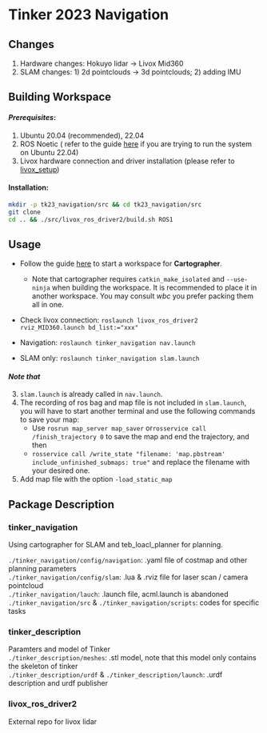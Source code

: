 # Tinker 2023 Navigation

## Changes

1. Hardware changes: Hokuyo lidar -> Livox Mid360
1. SLAM changes: 1) 2d pointclouds -> 3d pointclouds; 2) adding IMU



## Building Workspace

#### *Prerequisites*:

1. Ubuntu 20.04 (recommended), 22.04
2. ROS Noetic ( refer to the guide [here](https://github.com/tinkerfuroc/ros_noetic_on_jammy) if you are trying to run the system on Ubuntu 22.04)
3. Livox hardware connection and driver installation (please refer to [livox_setup](./livox_setup/README.md))

#### Installation:

```bash
mkdir -p tk23_navigation/src && cd tk23_navigation/src
git clone
cd .. && ./src/livox_ros_driver2/build.sh ROS1
```



## Usage

- Follow the guide [here](https://google-cartographer-ros.readthedocs.io/en/latest/compilation.html#building-installation) to start a workspace for **Cartographer**. 
  * Note that cartographer requires `catkin_make_isolated` and `--use-ninja` when building the workspace. It is recommended to place it in another workspace. You may consult *wbc* you prefer packing them all in one.

- Check livox connection:  `roslaunch livox_ros_driver2 rviz_MID360.launch bd_list:="xxx"`
- Navigation: `roslaunch tinker_navigation nav.launch`
- SLAM only: `roslaunch tinker_navigation slam.launch`

#### *Note that* 

3. `slam.launch` is already called in `nav.launch`. 
2. The recording of ros bag and map file is not included in `slam.launch`, you will have to start another terminal and use the following commands to save your map:
   - Use `rosrun map_server map_saver` or`rosservice call /finish_trajectory 0` to save the map and end the trajectory, and then
   - `rosservice call /write_state "filename: 'map.pbstream' include_unfinished_submaps: true"`  and replace the filename with your desired one. 
3. Add map file with the option `-load_static_map`



## Package Description

### tinker_navigation
Using cartographer for SLAM and teb_loacl_planner for planning. 

`./tinker_navigation/config/navigation`: .yaml file of costmap and other planning parameters  
`./tinker_navigation/config/slam`: .lua & .rviz file for laser scan / camera pointcloud  
`./tinker_navigation/lauch`: .launch file, acml.launch is abandoned  
`./tinker_navigation/src` & `./tinker_navigation/scripts`: codes for specific tasks  

### tinker_description

Paramters and model of Tinker  
`./tinker_description/meshes`: .stl model, note that this model only contains the skeleton of tinker  
`./tinker_description/urdf` & `./tinker_description/launch`: .urdf description and urdf publisher  

### livox_ros_driver2

External repo for livox lidar

